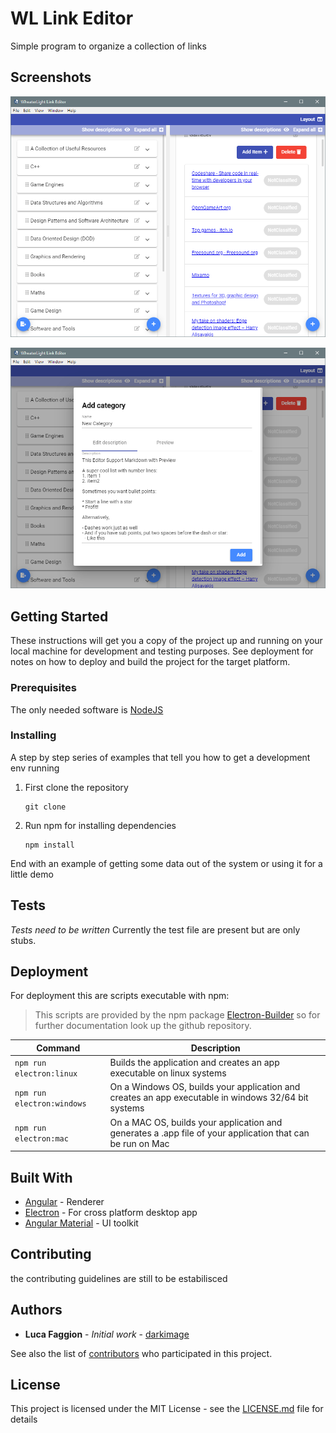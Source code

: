 # WL Link Editor

Simple program to organize a collection of links

## Screenshots

![link-editor-populated](screenshots/link-editor_screen.png)

![link-editor-populated](screenshots/link-editor_add.png)

## Getting Started

These instructions will get you a copy of the project up and running on your local machine for development and testing purposes. See deployment for notes on how to deploy and build the project for the target platform.

### Prerequisites

The only needed software is [NodeJS](https://nodejs.org/en/)

### Installing

A step by step series of examples that tell you how to get a development env running

1. First clone the repository
    ```
    git clone 
    ```
2. Run npm for installing dependencies 
    ```
    npm install
	```

End with an example of getting some data out of the system or using it for a little demo

## Tests

_Tests need to be written_
Currently the test file are present but are only stubs. 

## Deployment

For deployment this are scripts executable with npm:
>This scripts are provided by the npm package [Electron-Builder](https://github.com/electron-userland/electron-builder) so for further documentation look up the github repository.

| Command   | Description   |
|---|---|
| ```npm run electron:linux```  | Builds the application and creates an app executable on linux systems  |
| ```npm run electron:windows```  | On a Windows OS, builds your application and creates an app executable in windows 32/64 bit systems  |
| ```npm run electron:mac```  | On a MAC OS, builds your application and generates a .app file of your application that can be run on Mac  |

## Built With

* [Angular](https://angular.io/) - Renderer
* [Electron](https://electronjs.org/) - For cross platform desktop app
* [Angular Material](https://material.angular.io/) - UI toolkit

## Contributing

the contributing guidelines are still to be estabilisced

## Authors

* **Luca Faggion** - *Initial work* - [darkimage](https://github.com/darkimage)

See also the list of [contributors](https://github.com/your/project/contributors) who participated in this project.

## License

This project is licensed under the MIT License - see the [LICENSE.md](LICENSE.md) file for details
